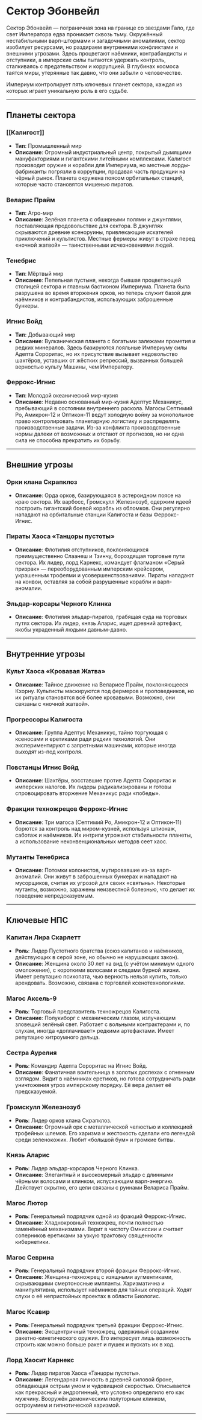 # Сектор Эбонвейл

Сектор Эбонвейл — пограничная зона на границе со звездами Гало, где свет Императора едва проникает сквозь тьму. Окружённый нестабильными варп-штормами и загадочными аномалиями, сектор изобилует ресурсами, но раздираем внутренними конфликтами и внешними угрозами. Здесь процветают наёмники, контрабандисты и отступники, а имперские силы пытаются удержать контроль, сталкиваясь с предательством и коррупцией. В глубинах космоса таятся миры, утерянные так давно, что они забыли о человечестве.

Империум контролирует пять ключевых планет сектора, каждая из которых играет уникальную роль в его судьбе.

---

## Планеты сектора

### [[Калигост]]
- **Тип**: Промышленный мир  
- **Описание**: Огромный индустриальный центр, покрытый дымящими мануфакториями и гигантскими литейными комплексами. Калигост производит оружие и корабли для Империума, но местные лорды-фабриканты погрязли в коррупции, продавая часть продукции на чёрный рынок. Планета окружена поясом орбитальных станций, которые часто становятся мишенью пиратов.  

### Веларис Прайм
- **Тип**: Агро-мир  
- **Описание**: Зелёная планета с обширными полями и джунглями, поставляющая продовольствие для сектора. В джунглях скрываются древние ксеноруины, привлекающие искателей приключений и культистов. Местные фермеры живут в страхе перед «ночной жатвой» — таинственными исчезновениями людей.  

### Тенебрис
- **Тип**: Мёртвый мир  
- **Описание**: Пепельная пустыня, некогда бывшая процветающей столицей сектора и главным бастионом Империума. Планета была разрушена во время вторжения орков, но теперь служит базой для наёмников и контрабандистов, использующих заброшенные бункеры.  

### Игнис Войд
- **Тип**: Добывающий мир  
- **Описание**: Вулканическая планета с богатыми залежами прометия и редких минералов. Здесь базируются лояльные Империуму силы Адепта Сороритас, но их присутствие вызывает недовольство шахтёров, уставших от жёстких репрессий, вызванных большей верностью культу Машины, чем Императору.  

### Феррокс-Игнис
- **Тип**: Молодой океанический мир-кузня  
- **Описание**: Недавно основанный мир-кузня Адептус Механикус, пребывающий в состоянии внутреннего раскола. Магосы Септимий Ро, Амикрон-12 и Оптикон-11 ведут холодную войну за монопольное право контролировать планетарную логистику и распределять производственные задачи. Из-за конфликта производственные нормы далеки от возможных и отстают от прогнозов, но ни одна сила не способна прекратить их борьбу.  

---

## Внешние угрозы

### Орки клана Скрапклоз
- **Описание**: Орда орков, базирующаяся в астероидном поясе на краю сектора. Их варбосс, Громскулл Железнозуб, одержим идеей построить гигантский боевой корабль из обломков. Они регулярно нападают на орбитальные станции Калигоста и базы Феррокс-Игнис.  

### Пираты Хаоса «Танцоры пустоты»
- **Описание**: Флотилия отступников, поклоняющихся преимущественно Слаанеш и Тзинчу, бороздящая торговые пути сектора. Их лидер, лорд Карнекс, командует флагманом «Серый призрак» — переоборудованным имперским крейсером, украшенным трофеями и усовершенствованиями. Пираты нападают на конвои, оставляя за собой разрушенные корабли и варп-аномалии.  

### Эльдар-корсары Черного Клинка
- **Описание**: Флотилия эльдар-пиратов, грабящая суда на торговых путях сектора. Их лидер, князь Аларис, ищет древний артефакт, якобы украденный людьми давным-давно.  

---

## Внутренние угрозы

### Культ Хаоса «Кровавая Жатва»
- **Описание**: Тайное движение на Веларисе Прайм, поклоняющееся Кхорну. Культисты маскируются под фермеров и проповедников, но их ритуалы становятся всё более кровавыми. Возможно, они связаны с «ночной жатвой».  

### Прогрессоры Калигоста
- **Описание**: Группа Адептус Механикус, тайно торгующая с ксеносами и еретиками ради редких технологий. Они экспериментируют с запретными машинами, которые иногда выходят из-под контроля.  

### Повстанцы Игнис Войд
- **Описание**: Шахтёры, восставшие против Адепта Сороритас и имперских налогов. Их лидеры радикализированы и готовы спровоцировать вторжение Механикус ради «победы».  

### Фракции техножрецов Феррокс-Игнис
- **Описание**: Три магоса (Септимий Ро, Амикрон-12 и Оптикон-11) борются за контроль над миром-кузней, используя шпионаж, саботаж и наёмников. Их интриги угрожают стабильности планеты, а использование неконвенциональных методов сеет хаос.  

### Мутанты Тенебриса
- **Описание**: Потомки колонистов, мутировавшие из-за варп-аномалий. Они живут в заброшенных бункерах и нападают на мусорщиков, считая их угрозой для своих «святынь». Некоторые мутанты, возможно, заражены неизвестной болезнью, что делает их поведение непредсказуемым.  

---

## Ключевые НПС

### Капитан Лира Скарлетт
- **Роль**: Лидер Пустотного братства (союз капитанов и наёмников, действующих в серой зоне, но обычно не нарушающих закон).  
- **Описание**: Женщина около 30 лет на вид (с учётом минимум одного омоложения), с короткими волосами и следами бурной жизни. Имеет репутацию психопата, чью верность нельзя купить, только арендовать. Возможно, связана с торговлей ксенотехнологиями.  

### Магос Аксель-9
- **Роль**: Торговый представитель техножрецов Калигоста.  
- **Описание**: Полукиборг с механическим глазом, излучающим зловещий зелёный свет. Работает с вольными контрактерами и, по слухам, иногда «доплачивает» редкими артефактами. Имеет репутацию хитроумного дельца.  

### Сестра Аурелия
- **Роль**: Командир Адепта Сороритас на Игнис Войд.  
- **Описание**: Фанатичная воительница в золотых доспехах с огненным взглядом. Видит в наёмниках еретиков, но готова сотрудничать ради уничтожения угроз имперскому порядку. Её вера делает её предсказуемой.  

### Громскулл Железнозуб
- **Роль**: Лидер орков клана Скрапклоз.  
- **Описание**: Огромный орк с металлической челюстью и коллекцией трофейных шлемов. Его харизма и жестокость сделали его легендой среди зеленокожих. Любит «большой бум» и громкие битвы.  

### Князь Аларис
- **Роль**: Лидер эльдар-корсаров Черного Клинка.  
- **Описание**: Элегантный и высокомерный эльдар с длинными чёрными волосами и клинком, испускающим варп-энергию. Действует скрытно, его цели связаны с руинами Велариса Прайм.  

### Магос Лютор
- **Роль**: Генеральный подрядчик одной из фракций Феррокс-Игнис.  
- **Описание**: Хладнокровный техножрец, почти полностью заменённый механизмами. Верит в чистоту Омниссии и считает соперников еретиками за узкую трактовку священности кибернетики.  

### Магос Севрина
- **Роль**: Генеральный подрядчик второй фракции Феррокс-Игнис.  
- **Описание**: Женщина-техножрец с изящными аугментиками, скрывающими смертоносные импланты. Харизматична и манипулятивна, использует наёмников для тайных операций. Ходят слухи о её непристойных проектах в области Биологис.  

### Магос Ксавир
- **Роль**: Генеральный подрядчик третьей фракции Феррокс-Игнис.  
- **Описание**: Эксцентричный техножрец, одержимый созданием ракетно-кинетического оружия. Его интересует лишь возможность строить как можно больше ракет и пушек и пускать их в ход.  

### Лорд Хаосит Карнекс
- **Роль**: Лидер пиратов Хаоса «Танцоры пустоты».  
- **Описание**: Легендарная личность в древней силовой броне, обладающая острым умом и чудовищной скоростью. Описывается как прекрасный и андрогинный, что условно определило его как мужчину. Вооружён демоническим полуторным клинком, остроумием и гипнотической харизмой.  

---
